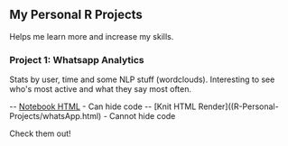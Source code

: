 ## My Personal R Projects

Helps me learn more and increase my skills. 

### Project 1: **Whatsapp Analytics**

Stats by user, time and some NLP stuff (wordclouds). Interesting to see who's most active and what they say most often. 

-- [Notebook HTML](R-Personal-Projects/whatsApp.nb.html) - Can hide code
-- [Knit HTML Render]((R-Personal-Projects/whatsApp.html) - Cannot hide code

Check them out!
